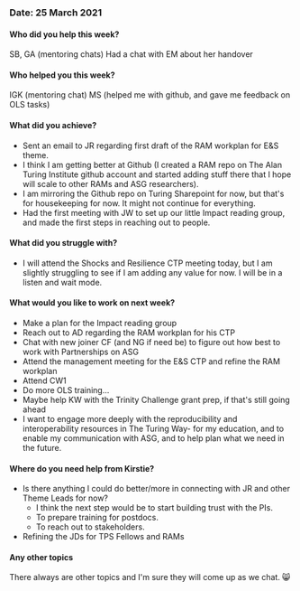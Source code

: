 ### Date: 25 March 2021

#### Who did you help this week?

SB, GA (mentoring chats) 
Had a chat with EM about her handover 

#### Who helped you this week?

IGK (mentoring chat)
MS (helped me with github, and gave me feedback on OLS tasks) 

#### What did you achieve?

* Sent an email to JR regarding first draft of the RAM workplan for E&S theme. 
* I think I am getting better at Github (I created a RAM repo on The Alan Turing Institute github account and started adding stuff there that I hope will scale to other RAMs and ASG researchers). 
* I am mirroring the Github repo on Turing Sharepoint for now, but that's for housekeeping for now. It might not continue for everything. 
* Had the first meeting with JW to set up our little Impact reading group, and made the first steps in reaching out to people. 

#### What did you struggle with?

* I will attend the Shocks and Resilience CTP meeting today, but I am slightly struggling to see if I am adding any value for now. I will be in a listen and wait mode. 

#### What would you like to work on next week?

* Make a plan for the Impact reading group 
* Reach out to AD regarding the RAM workplan for his CTP
* Chat with new joiner CF (and NG if need be) to figure out how best to work with Partnerships on ASG
* Attend the management meeting for the E&S CTP and refine the RAM workplan 
* Attend CW1 
* Do more OLS training... 
* Maybe help KW with the Trinity Challenge grant prep, if that's still going ahead 
* I want to engage more deeply with the reproducibility and interoperability resources in The Turing Way- for my education, and to enable my communication with ASG, and to help plan what we need in the future.

#### Where do you need help from Kirstie?

* Is there anything I could do better/more in connecting with JR and other Theme Leads for now? 
    *  I think the next step would be to start building trust with the PIs.
    *  To prepare training for postdocs. 
    *  To reach out to stakeholders. 
* Refining the JDs for TPS Fellows and RAMs 

#### Any other topics

There always are other topics and I'm sure they will come up as we chat. 😸
